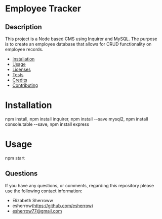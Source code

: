 # Employee Tracker
  
  ## Description
  This project is a Node based CMS using Inquirer and MySQL.  The purpose is to create an employee database that allows for CRUD functionality on employee records.
    
  * [Installation](#installation)
  * [Usage](#usage)
  * [Licenses](#licenses)
  * [Tests](#tests)
  * [Credits](#credits)
  * [Contributing](#contributing)
    
  # Installation
  npm install, npm install inquirer, npm install --save mysql2, npm install console.table --save, npm install express
  
  # Usage
  npm start
  
  
  
  
  
  
  ## Questions
  If you have any questions, or comments, regarding this repository please use the following contact information:
  * Elizabeth Sherroww  
  * esherrow(https://github.com/esherrow)
  * esherrow77@gmail.com
